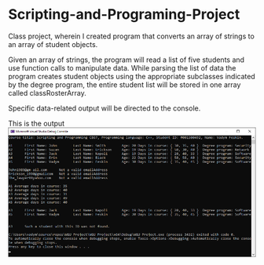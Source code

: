 # Scripting-and-Programing-Project
Class project, wherein I created program that converts an array of strings to an array of student objects. 

Given an array of strings, the program will read a list of five students and use function calls to manipulate data. 
While parsing the list of data the program creates student objects using the appropriate subclasses indicated by the degree program, the entire student list
will be stored in one array called classRosterArray. 

Specific data-related output will be directed to the console.


This is the output 
<img src = "https://github.com/TheDeanMachine/Scripting-and-Programing-Project/blob/0dabe3744ee04a4ab3ea24d980949aecc3ffc53c/output.png">
